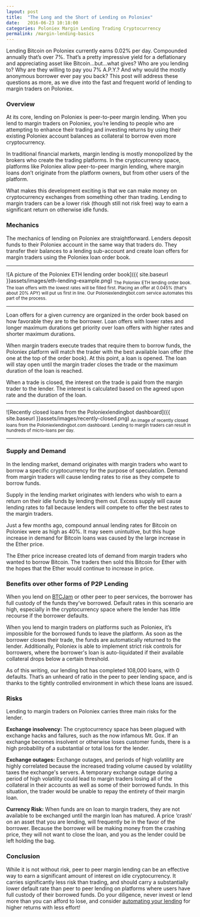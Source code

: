 ```yaml
---
layout: post
title:  "The Long and the Short of Lending on Poloniex"
date:   2016-06-23 10:18:00
categories: Poloniex Margin Lending Trading Cryptocurrency
permalink: /margin-lending-basics
---
```

Lending Bitcoin on Poloniex currently earns 0.02% per day.  Compounded annually that’s over 7%.  That’s a pretty impressive yield for a deflationary and appreciating asset like Bitcoin...but...what gives?  Who are you lending to?  Why are they willing to pay you 7% A.P.Y.?  And why would the mostly anonymous borrower ever pay you back?  This post will address these questions as more, as we dive into the fast and frequent world of lending to margin traders on Poloniex.

### Overview
At its core, lending on Poloniex is peer-to-peer margin lending.  When you lend to margin traders on Poloniex, you’re lending to people who are attempting to enhance their trading and investing returns by using their existing Poloniex account balances as collateral to borrow even more cryptocurrency.

In traditional financial markets, margin lending is mostly monopolized by the brokers who create the trading platforms.  In the cryptocurrency space, platforms like Poloniex allow peer-to-peer margin lending, where margin loans don’t originate from the platform owners, but from other users of the platform.

What makes this development exciting is that we can make money on cryptocurrency exchanges from something other than trading.  Lending to margin traders can be a lower risk (though still not risk free) way to earn a significant return on otherwise idle funds.

### Mechanics

The mechanics of lending on Poloniex are straightforward.  Lenders deposit funds to their Poloniex account in the same way that traders do.  They transfer their balances to a lending sub-account and create loan offers for margin traders using the Poloniex loan order book.
<hr/>
![A picture of the Poloniex ETH lending order book]({{ site.baseurl }}assets/images/eth-lending-example.png)
<sub>The Poloniex ETH lending order book.  The loan offers with the lowest rates will be filled first.  Placing an offer at 0.045% (that's about 20% APY) will put us first in line.  Our Poloniexlendingbot.com service automates this part of the process.</sub>
<hr/>

Loan offers for a given currency are organized in the order book based on how favorable they are to the borrower.  Loan offers with lower rates and longer maximum durations get priority over loan offers with higher rates and shorter maximum durations.

When margin traders execute trades that require them to borrow funds, the Poloniex platform will match the trader with the best available loan offer (the one at the top of the order book).  At this point, a loan is opened.  The loan will stay open until the margin trader closes the trade or the maximum duration of the loan is reached.

When a trade is closed, the interest on the trade is paid from the margin trader to the lender.  The interest is calculated based on the agreed upon rate and the duration of the loan.

<hr/>
![Recently closed loans from the Poloniexlendingbot dashboard]({{ site.baseurl }}assets/images/recently-closed.png)
<sub>An image of recently closed loans from the Poloniexlendingbot.com dashboard.  Lending to margin traders can result in hundreds of micro-loans per day.</sub>
<hr/>

### Supply and Demand

In the lending market, demand originates with margin traders who want to borrow a specific cryptocurrency for the purpose of speculation.  Demand from margin traders will cause lending rates to rise as they compete to borrow funds.

Supply in the lending market originates with lenders who wish to earn a return on their idle funds by lending them out.  Excess supply will cause lending rates to fall because lenders will compete to offer the best rates to the margin traders.

Just a few months ago, compound annual lending rates for Bitcoin on Poloniex were as high as 40%.  It may seem unintuitive, but this huge increase in demand for Bitcoin loans was caused by the large increase in the Ether price.

The Ether price increase created lots of demand from margin traders who wanted to borrow Bitcoin.  The traders then sold this Bitcoin for Ether with the hopes that the Ether would continue to increase in price.

### Benefits over other forms of P2P Lending

When you lend on [BTCJam](https://btcjam.com/) or other peer to peer services, the borrower has full custody of the funds they’ve borrowed.  Default rates in this scenario are high, especially in the cryptocurrency space where the lender has little recourse if the borrower defaults.  

When you lend to margin traders on platforms such as Poloniex, it’s impossible for the borrowed funds to leave the platform.  As soon as the borrower closes their trade, the funds are automatically returned to the lender.  Additionally, Poloniex is able to implement strict risk controls for borrowers, where the borrower's loan is auto-liquidated if their available collateral drops below a certain threshold.

As of this writing, our lending bot has completed 108,000 loans, with 0 defaults.  That’s an unheard of ratio in the peer to peer lending space, and is thanks to the tightly controlled environment in which these loans are issued.

### Risks

Lending to margin traders on Poloniex carries three main risks for the lender.  

<strong>Exchange insolvency:</strong>  The cryptocurrency space has been plagued with exchange hacks and failures, such as the now infamous Mt. Gox.  If an exchange becomes insolvent or otherwise loses customer funds, there is a high probability of a substantial or total loss for the lender.

<strong>Exchange outages:</strong> Exchange outages, and periods of high volatility are highly correlated because the increased trading volume caused by volatility taxes the exchange's servers.  A temporary exchange outage during a period of high volatility could lead to margin traders losing all of the collateral in their accounts as well as some of their borrowed funds.  In this situation, the trader would be unable to repay the entirety of their margin loan.

<strong>Currency Risk:</strong>  When funds are on loan to margin traders, they are not available to be exchanged until the margin loan has matured.  A price ‘crash’ on an asset that you are lending, will frequently be in the favor of the borrower.  Because the borrower will be making money from the crashing price, they will not want to close the loan, and you as the lender could be left holding the bag.

### Conclusion

While it is not without risk, peer to peer margin lending can be an effective way to earn a significant amount of interest on idle cryptocurrency.  It carries significantly less risk than trading, and should carry a substantially lower default rate than peer to peer lending on platforms where users have full custody of their borrowed funds.  Do your diligence, never invest or lend more than you can afford to lose, and consider <a href="https://www.poloniexlendingbot.com">automating your lending</a> for higher returns with less effort!

[jekyll-gh]: https://github.com/mojombo/jekyll
[jekyll]:    http://jekyllrb.com
